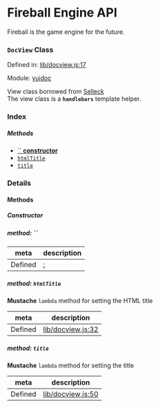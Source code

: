 
# Fireball Engine API

Fireball is the game engine for the future.

### `DocView` Class


Defined in: [lib/docview.js:17](../files/lib/docview.js.js)

Module: [yuidoc](../modules/yuidoc.md)




View class borrowed from [Selleck](https://github.com/rgrove/selleck)  
The view class is a **`handlebars`** template helper.

### Index



##### Methods

  - [`` **constructor**](#)
  - [`htmlTitle`](#method-htmltitle)
  - [`title`](#method-title)





### Details




<!-- Method Block -->
#### Methods

##### Constructor

##### method: ``



| meta | description |
|------|-------------|
| Defined | [:]() |



##### method: `htmlTitle`

**Mustache** `lambda` method for setting the HTML title

| meta | description |
|------|-------------|
| Defined | [lib/docview.js:32](../files/lib_docview.js.md#l32) |



##### method: `title`

**Mustache** `lambda` method for setting the title

| meta | description |
|------|-------------|
| Defined | [lib/docview.js:50](../files/lib_docview.js.md#l50) |




